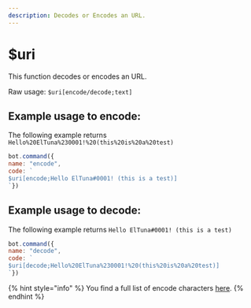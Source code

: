 ```yaml
---
description: Decodes or Encodes an URL.
---
```


# $uri

This function decodes or encodes an URL.

Raw usage: `$uri[encode/decode;text]`

## Example usage to encode:

The following example returns `Hello%20ElTuna%230001!%20(this%20is%20a%20test)`

```javascript
bot.command({
name: "encode",
code: `
$uri[encode;Hello ElTuna#0001! (this is a test)]
`})
```

## Example usage to decode:

The following example returns `Hello ElTuna#0001! (this is a test)`

```javascript
bot.command({
name: "decode",
code: `
$uri[decode;Hello%20ElTuna%230001!%20(this%20is%20a%20test)]
`})
```

{% hint style="info" %}
You find a full list of encode characters [here](https://www.w3schools.com/tags/ref\_urlencode.ASP).
{% endhint %}
